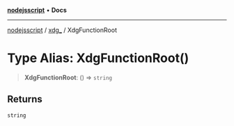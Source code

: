 [**nodejsscript**](../../../README.md) • **Docs**

***

[nodejsscript](../../../README.md) / [xdg\_](../README.md) / XdgFunctionRoot

# Type Alias: XdgFunctionRoot()

> **XdgFunctionRoot**: () => `string`

## Returns

`string`
